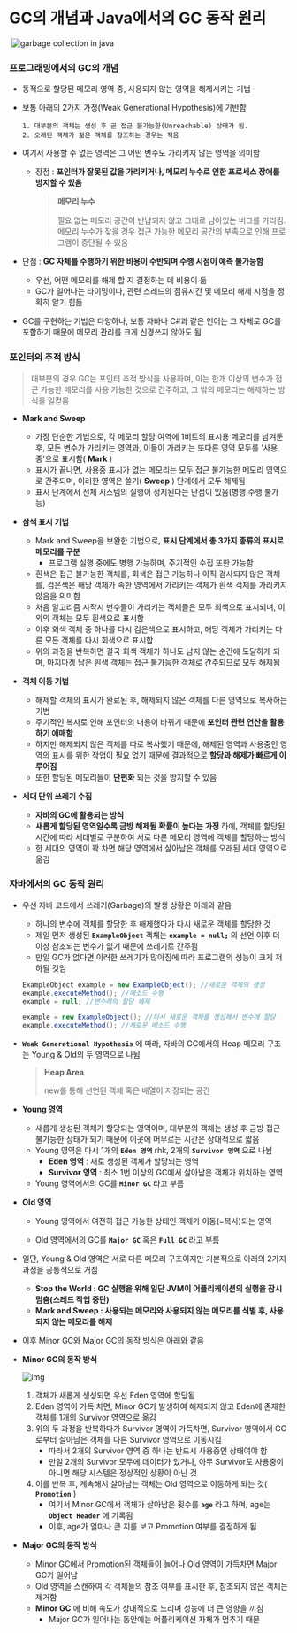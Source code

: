 # GC의 개념과 Java에서의 GC 동작 원리

​    ![garbage collection in java](https://techblogstation.com/wp-content/uploads/2019/09/garbage-collection-1024x477.png)

###  프로그래밍에서의 GC의 개념

- 동적으로 할당된 메모리 영역 중, 사용되지 않는 영역을 해제시키는 기법

- 보통 아래의 2가지 가정(Weak Generational Hypothesis)에 기반함

  ```
  1. 대부분의 객체는 생성 후 곧 접근 불가능한(Unreachable) 상태가 됨.
  2. 오래된 객체가 젊은 객체를 참조하는 경우는 적음
  ```

- 여기서 사용할 수 없는 영역은 그 어떤 변수도 가리키지 않는 영역을 의미함
  - 장점 : __포인터가 잘못된 값을 가리키거나, 메모리 누수로 인한 프로세스 장애를 방지할 수 있음__
  
    > __메모리 누수__
    >
    > 필요 없는 메모리 공간이 반납되지 않고 그대로 남아있는 버그를 가리킴. 메모리 누수가 잦을 경우 접근 가능한 메모리 공간의 부족으로 인해 프로그램이 중단될 수 있음

- 단점 : __GC 자체를 수행하기 위한 비용이 수반되며 수행 시점이 예측 불가능함__
  - 우선, 어떤 메모리를 해제 할 지 결정하는 데 비용이 듦
  - GC가 일어나는 타이밍이나, 관련 스레드의 점유시간 및 메모리 해제 시점을 정확히 알기 힘듦

- GC를 구현하는 기법은 다양하나, 보통 자바나 C#과 같은 언어는 그 자체로 GC를 포함하기 때문에 메모리 관리를 크게 신경쓰지 않아도 됨



### 포인터의 추적 방식

> 대부분의 경우 GC는 포인터 추적 방식을 사용하며, 이는 한개 이상의 변수가 접근 가능한 메모리를 사용 가능한 것으로 간주하고, 그 밖의 메모리는 해제하는 방식을 일컫음

- __Mark and Sweep__

  - 가장 단순한 기법으로, 각 메모리 할당 여역에 1비트의 표시용 메모리를 남겨둔 후, 모든 변수가 가리키는 영역과, 이들이 가리키는 또다른 영역 모두를 '사용중'으로 표시함( __Mark__ )
  - 표시가 끝나면, 사용중 표시가 없는 메모리는 모두 접근 불가능한 메모리 영역으로 간주되며, 이러한 영역은 쓸기( __Sweep__ ) 단계에서 모두 해제됨
  - 표시 단계에서 전체 시스템의 실행이 정지된다는 단점이 있음(병행 수행 불가능)

  

- __삼색 표시 기법__

  - Mark and Sweep을 보완한 기법으로, __표시 단계에서 총 3가지 종류의 표시로 메모리를 구분__
    - 프로그램 실행 중에도 병행 가능하며, 주기적인 수집 또한 가능함
  - 흰색은 접근 불가능한 객체를, 회색은 접근 가능하나 아직 검사되지 않은 객체를, 검은색은 해당 객체가 속한 영역에서 가리키는 객체가 흰색 객체를 가리키지 않음을 의미함
  - 처음 알고리즘 시작시 변수들이 가리키는 객체들은 모두 회색으로 표시되며, 이 외의 객체는 모두 흰색으로 표시함
  - 이후 회색 객체 중 하나를 다시 검은색으로 표시하고, 해당 객체가 가리키는 다른 모든 객체를 다시 회색으로 표시함
  - 위의 과정을 반복하면 결국 회색 객체가 하나도 남지 않는 순간에 도달하게 되며, 마지마겡 남은 흰색 객체는 접근 불가능한 객체로 간주되므로 모두 해제됨

  

- __객체 이동 기법__

  - 해제할 객체의 표시가 완료된 후, 해제되지 않은 객체를 다른 영역으로 복사하는 기법
  - 주기적인 복사로 인해 포인터의 내용이 바뀌기 때문에 __포인터 관련 연산을 활용하기 애매함__
  - 하지만 해제되지 않은 객체를 따로 복사했기 때문에, 해제된 영역과 사용중인 영역의 표시를 위한 작업이 필요 없기 때문에 결과적으로 __할당과 해제가 빠르게 이루어짐__
  - 또한 할당된 메모리들이 __단편화__ 되는 것을 방지할 수 있음

  

- __세대 단위 쓰레기 수집__

  - __자바의 GC에 활용되는 방식__
  - __새롭게 할당된 영역일수록 금방 해제될 확률이 높다는 가정__ 하에, 객체를 할당된 시간에 따라 세대별로 구분하여 서로 다른 메모리 영역에 객체를 할당하는 방식
  - 한 세대의 영역이 꽉 차면 해당 영역에서 살아남은 객체를 오래된 세대 영역으로 옮김



### 자바에서의 GC 동작 원리

- 우선 자바 코드에서 쓰레기(Garbage)의 발생 상황은 아래와 같음

  - 하나의 변수에 객체를 할당한 후 해제했다가 다시 새로운 객체를 할당한 것
  - 제일 먼저 생성된 __`ExampleObject`__ 객체는 __`example = null;`__ 의 선언 이후 더 이상 참조되는 변수가 없기 때문에 쓰레기로 간주됨
  - 만일 GC가 없다면 이러한 쓰레기가 많아짐에 따라 프로그램의 성능이 크게 저하될 것임

  ```java
  ExampleObject example = new ExampleObject(); //새로운 객체의 생성
  example.executeMethod(); //메소드 수행
  example = null; //변수에의 할당 해제
  
  example = new ExampleObject(); //다시 새로운 객체를 생성해서 변수에 할당
  example.executeMethod(); //새로운 메소드 수행
  ```

   

- __`Weak Generational Hypothesis`__ 에 따라, 자바의 GC에서의 Heap 메모리 구조는 Young & Old의 두 영역으로 나뉨

  > __Heap Area__
  >
  > new를 통해 선언된 객체 혹은 배열이 저장되는 공간	

- __Young 영역__

  - 새롭게 생성된 객체가 할당되는 영역이며, 대부분의 객체는 생성 후 금방 접근 불가능한 상태가 되기 때문에 이곳에 머무르는 시간은 상대적으로 짧음
  - Young 영역은 다시 1개의 __`Eden 영역`__ rhk, 2개의 __`Survivor 영역`__ 으로 나뉨
    - __Eden 영역__ : 새로 생성된 객체가 할당되는 영역
    - __Survivor 영역__ : 최소 1번 이상의 GC에서 살아남은 객체가 위치하는 영역
  - Young 영역에서의 GC를 __`Minor GC`__ 라고 부름

- __Old 영역__

  - Young 영역에서 여전히 접근 가능한 상태인 객체가 이동(=복사)되는 영역

  - Old 영역에서의 GC를 __`Major GC`__ 혹은 __`Full GC`__ 라고 부름

    

- 일단, Young & Old 영역은 서로 다른 메모리 구조이지만 기본적으로 아래의 2가지 과정을 공통적으로 거침

  - __Stop the World : GC 실행을 위해 일단 JVM이 어플리케이션의 실행을 잠시 멈춤(스레드 작업 중단)__
  - __Mark and Sweep : 사용되는 메모리와 사용되지 않는 메모리를 식별 후, 사용되지 않는 메모리를 해제__

- 이후 Minor GC와 Major GC의 동작 방식은 아래와 같음



- __Minor GC의 동작 방식__

  ![img](https://blog.kakaocdn.net/dn/Cyho2/btqURvZRql6/4a7u6mMGofkpuURKQz0RT1/img.png)

  1. 객체가 새롭게 생성되면 우선 Eden 영역에 할당됨
  2. Eden 영역이 가득 차면, Minor GC가 발생하여 해제되지 않고 Eden에 존재한 객체를 1개의 Survivor 영역으로 옮김
  3. 위의 두 과정을 반복하다가 Survivor 영역이 가득차면, Survivor 영역에서 GC로부터 살아남은 객체를 다른 Survivor 영역으로 이동시킴
     - 따라서 2개의 Survivor 영역 중 하나는 반드시 사용중인 상태여야 함
     - 만일 2개의 Survivor 모두에 데이터가 있거나, 아무 Survivor도 사용중이 아니면 해당 시스템은 정상적인 상황이 아닌 것
  4. 이를 반복 후, 계속해서 살아남는 객체는 Old 영역으로 이동하게 되는 것( __`Promotion`__ )
     - 여기서 Minor GC에서 객체가 살아남은 횟수를 __`age`__ 라고 하며, age는 __`Object Header`__ 에 기록됨
     - 이후, age가 얼마나 큰 지를 보고 Promotion 여부를 결정하게 됨



- __Major GC의 동작 방식__
  - Minor GC에서 Promotion된 객체들이 늘어나 Old 영역이 가득차면 Major GC가 일어남
  - Old 영역을 스캔하여 각 객체들의 참조 여부를 표시한 후, 참조되지 않은 객체는 제거함
  - __Minor GC__ 에 비해 속도가 상대적으로 느리며 성능에 더 큰 영향을 끼침
    - Major GC가 일어나는 동안에는 어플리케이션 자체가 멈추기 때문
